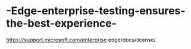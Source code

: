 # -Edge-enterprise-testing-ensures-the-best-experience-
https://support.microsoft.com/enterprise edge/docs/license/
